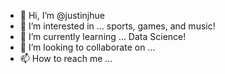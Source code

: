 - 👋 Hi, I’m @justinjhue
- 👀 I’m interested in ... sports, games, and music!
- 🌱 I’m currently learning ... Data Science!
- 💞️ I’m looking to collaborate on ...
- 📫 How to reach me ...

<!---
justinjhue/justinjhue is a ✨ special ✨ repository because its `README.md` (this file) appears on your GitHub profile.
You can click the Preview link to take a look at your changes.
--->
